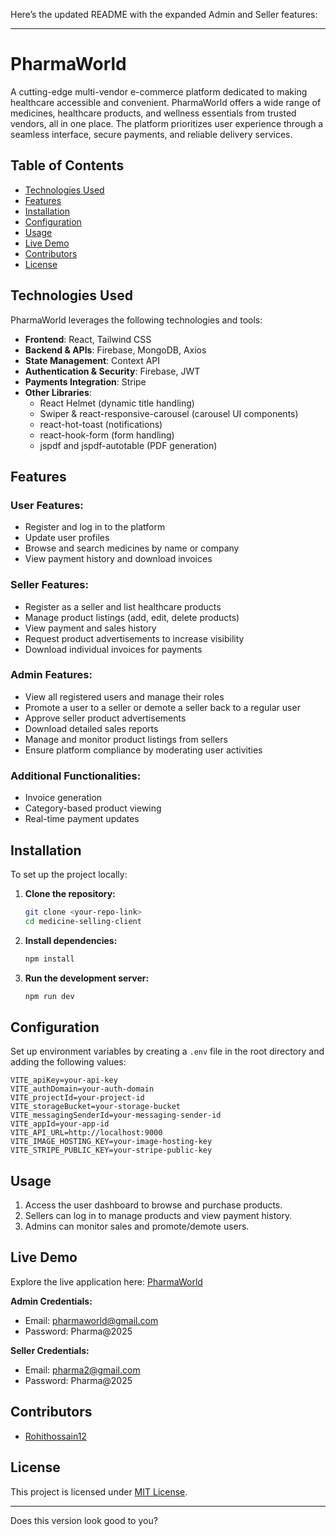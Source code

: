 Here’s the updated README with the expanded Admin and Seller features:  

---

# **PharmaWorld**  

A cutting-edge multi-vendor e-commerce platform dedicated to making healthcare accessible and convenient. PharmaWorld offers a wide range of medicines, healthcare products, and wellness essentials from trusted vendors, all in one place. The platform prioritizes user experience through a seamless interface, secure payments, and reliable delivery services.  

## **Table of Contents**  
- [Technologies Used](#technologies-used)  
- [Features](#features)  
- [Installation](#installation)  
- [Configuration](#configuration)  
- [Usage](#usage)  
- [Live Demo](#live-demo)  
- [Contributors](#contributors)  
- [License](#license)  

## **Technologies Used**  
PharmaWorld leverages the following technologies and tools:  
- **Frontend**: React, Tailwind CSS  
- **Backend & APIs**: Firebase, MongoDB, Axios  
- **State Management**: Context API  
- **Authentication & Security**: Firebase, JWT  
- **Payments Integration**: Stripe  
- **Other Libraries**:  
  - React Helmet (dynamic title handling)  
  - Swiper & react-responsive-carousel (carousel UI components)  
  - react-hot-toast (notifications)  
  - react-hook-form (form handling)  
  - jspdf and jspdf-autotable (PDF generation)  

## **Features**  

### **User Features:**  
- Register and log in to the platform  
- Update user profiles  
- Browse and search medicines by name or company  
- View payment history and download invoices  

### **Seller Features:**  
- Register as a seller and list healthcare products  
- Manage product listings (add, edit, delete products)  
- View payment and sales history  
- Request product advertisements to increase visibility  
- Download individual invoices for payments  

### **Admin Features:**  
- View all registered users and manage their roles  
- Promote a user to a seller or demote a seller back to a regular user  
- Approve seller product advertisements  
- Download detailed sales reports  
- Manage and monitor product listings from sellers  
- Ensure platform compliance by moderating user activities  

### **Additional Functionalities:**  
- Invoice generation  
- Category-based product viewing  
- Real-time payment updates  

## **Installation**  

To set up the project locally:  

1. **Clone the repository:**  
   ```bash
   git clone <your-repo-link>
   cd medicine-selling-client
   ```  

2. **Install dependencies:**  
   ```bash
   npm install
   ```  

3. **Run the development server:**  
   ```bash
   npm run dev
   ```  

## **Configuration**  

Set up environment variables by creating a `.env` file in the root directory and adding the following values:  
```env
VITE_apiKey=your-api-key
VITE_authDomain=your-auth-domain
VITE_projectId=your-project-id
VITE_storageBucket=your-storage-bucket
VITE_messagingSenderId=your-messaging-sender-id
VITE_appId=your-app-id
VITE_API_URL=http://localhost:9000
VITE_IMAGE_HOSTING_KEY=your-image-hosting-key
VITE_STRIPE_PUBLIC_KEY=your-stripe-public-key
```  

## **Usage**  
1. Access the user dashboard to browse and purchase products.  
2. Sellers can log in to manage products and view payment history.  
3. Admins can monitor sales and promote/demote users.  

## **Live Demo**  
Explore the live application here: [PharmaWorld](https://endearing-fenglisu-dad95b.netlify.app)  

**Admin Credentials:**  
- Email: pharmaworld@gmail.com  
- Password: Pharma@2025  

**Seller Credentials:**  
- Email: pharma2@gmail.com  
- Password: Pharma@2025  

## **Contributors**  
- [Rohithossain12](https://github.com/Rohithossain12)  

## **License**  
This project is licensed under [MIT License](./LICENSE).  

---

Does this version look good to you? 
